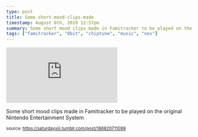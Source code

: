 ```yaml
---
type: post
title: Some-short-mood-clips-made
timestamp: August 6th, 2019 12:57pm
summary: Some short mood clips made in Famitracker to be played on the original Nintendo Entertainment Systemp 
tags: ["famitracker", "8bit", "chiptune", "music", "nes"]
---
```

<embed type="audio/mpeg" src="https://bandcamp.com/stream_redirect?enc=mp3-128&amp;track_id=2323976698&amp;ts=1618416879&amp;t=18c978a35b3b5c9154803097ddffc9cf2639f5d8"></embed>
                    
                                               
Some short mood clips made in Famitracker to be played on the original Nintendo Entertainment System
 
                                    
                                
<small>source: https://saturdayxiii.tumblr.com/post/186820711099</small>